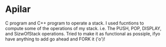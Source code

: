 # Apilar
C program and C++ program to operate a stack.
I used fucntions to compute some of the operations of my stack.
i.e. The PUSH, POP, DISPLAY, and SizwOfStack operations.
Tried to make it as functional as possiple, ifyo have anything to add go ahead and FORK it ('o')! 
